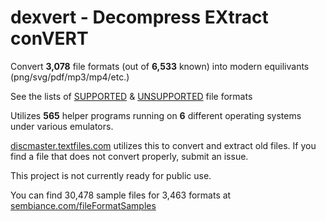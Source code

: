 # dexvert - **D**ecompress **EX**tract con**VERT**
Convert **3,078** file formats (out of **6,533** known) into modern equilivants (png/svg/pdf/mp3/mp4/etc.)

See the lists of [SUPPORTED](SUPPORTED.md) & [UNSUPPORTED](UNSUPPORTED.md) file formats

Utilizes **565** helper programs running on **6** different operating systems under various emulators.

[discmaster.textfiles.com](http://discmaster.textfiles.com/) utilizes this to convert and extract old files. If you find a file that does not convert properly, submit an issue.

This project is not currently ready for public use.

You can find 30,478 sample files for 3,463 formats at [sembiance.com/fileFormatSamples](https://sembiance.com/fileFormatSamples/)
